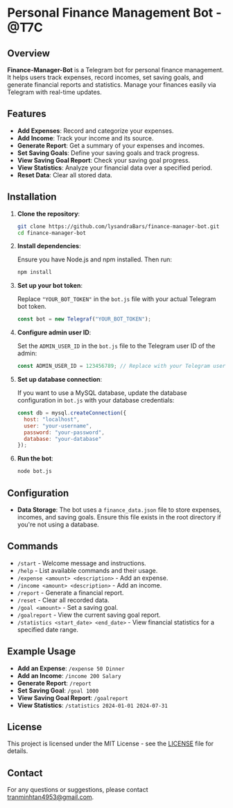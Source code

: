 # Personal Finance Management Bot - @T7C

## Overview

**Finance-Manager-Bot** is a Telegram bot for personal finance management. It helps users track expenses, record incomes, set saving goals, and generate financial reports and statistics. Manage your finances easily via Telegram with real-time updates.

## Features

- **Add Expenses**: Record and categorize your expenses.
- **Add Income**: Track your income and its source.
- **Generate Report**: Get a summary of your expenses and incomes.
- **Set Saving Goals**: Define your saving goals and track progress.
- **View Saving Goal Report**: Check your saving goal progress.
- **View Statistics**: Analyze your financial data over a specified period.
- **Reset Data**: Clear all stored data.

## Installation

1. **Clone the repository**:

    ```bash
    git clone https://github.com/lysandraBars/finance-manager-bot.git
    cd finance-manager-bot
    ```

2. **Install dependencies**:

    Ensure you have Node.js and npm installed. Then run:

    ```bash
    npm install
    ```

3. **Set up your bot token**:

    Replace `"YOUR_BOT_TOKEN"` in the `bot.js` file with your actual Telegram bot token.

    ```javascript
    const bot = new Telegraf("YOUR_BOT_TOKEN");
    ```

4. **Configure admin user ID**:

    Set the `ADMIN_USER_ID` in the `bot.js` file to the Telegram user ID of the admin:

    ```javascript
    const ADMIN_USER_ID = 123456789; // Replace with your Telegram user ID
    ```

5. **Set up database connection**:

    If you want to use a MySQL database, update the database configuration in `bot.js` with your database credentials:

    ```javascript
    const db = mysql.createConnection({
      host: "localhost",
      user: "your-username",
      password: "your-password",
      database: "your-database"
    });
    ```

6. **Run the bot**:

    ```bash
    node bot.js
    ```

## Configuration

- **Data Storage**: The bot uses a `finance_data.json` file to store expenses, incomes, and saving goals. Ensure this file exists in the root directory if you're not using a database.

## Commands

- `/start` - Welcome message and instructions.
- `/help` - List available commands and their usage.
- `/expense <amount> <description>` - Add an expense.
- `/income <amount> <description>` - Add an income.
- `/report` - Generate a financial report.
- `/reset` - Clear all recorded data.
- `/goal <amount>` - Set a saving goal.
- `/goalreport` - View the current saving goal report.
- `/statistics <start_date> <end_date>` - View financial statistics for a specified date range.

## Example Usage

- **Add an Expense**: `/expense 50 Dinner`
- **Add an Income**: `/income 200 Salary`
- **Generate Report**: `/report`
- **Set Saving Goal**: `/goal 1000`
- **View Saving Goal Report**: `/goalreport`
- **View Statistics**: `/statistics 2024-01-01 2024-07-31`

## License

This project is licensed under the MIT License - see the [LICENSE](LICENSE) file for details.

## Contact

For any questions or suggestions, please contact [tranminhtan4953@gmail.com](mailto:tranminhtan4953@gmail.com).
